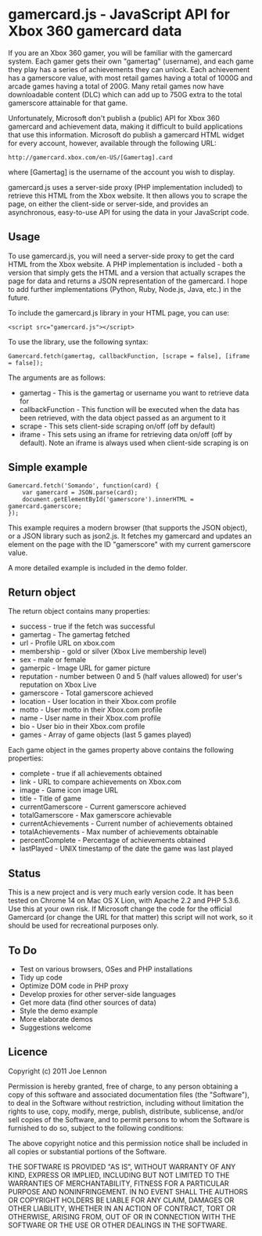 # gamercard.js - JavaScript API for Xbox 360 gamercard data

If you are an Xbox 360 gamer, you will be familiar with the
gamercard system. Each gamer gets their own "gamertag" (username),
and each game they play has a series of achievements they can unlock.
Each achievement has a gamerscore value, with most retail games having
a total of 1000G and arcade games having a total of 200G. Many retail
games now have downloadable content (DLC) which can add up to 750G extra
to the total gamerscore attainable for that game.

Unfortunately, Microsoft don't publish a (public) API for Xbox 360
gamercard and achievement data, making it difficult to build applications
that use this information. Microsoft do publish a gamercard HTML widget
for every account, however, available through the following URL:

	http://gamercard.xbox.com/en-US/[Gamertag].card

where [Gamertag] is the username of the account you wish to display.

gamercard.js uses a server-side proxy (PHP implementation included) to
retrieve this HTML from the Xbox website. It then allows you to scrape
the page, on either the client-side or server-side, and provides an
asynchronous, easy-to-use API for using the data in your JavaScript code.

## Usage

To use gamercard.js, you will need a server-side proxy to get the card
HTML from the Xbox website. A PHP implementation is included - both a
version that simply gets the HTML and a version that actually scrapes
the page for data and returns a JSON representation of the gamercard. I
hope to add further implementations (Python, Ruby, Node.js, Java, etc.)
in the future.

To include the gamercard.js library in your HTML page, you can use:

	<script src="gamercard.js"></script>
	
To use the library, use the following syntax:

	Gamercard.fetch(gamertag, callbackFunction, [scrape = false], [iframe = false]);
	
The arguments are as follows:

* gamertag - This is the gamertag or username you want to retrieve data for
* callbackFunction - This function will be executed when the data has been retrieved, with the data object passed as an argument to it
* scrape - This sets client-side scraping on/off (off by default)
* iframe - This sets using an iframe for retrieving data on/off (off by default). Note an iframe is always used when client-side scraping is on

## Simple example

	Gamercard.fetch('Somando', function(card) {
		var gamercard = JSON.parse(card);
		document.getElementById('gamerscore').innerHTML = gamercard.gamerscore;
	});
	
This example requires a modern browser (that supports the JSON object), or a JSON
library such as json2.js. It fetches my gamercard and updates an element on the page
with the ID "gamerscore" with my current gamerscore value.

A more detailed example is included in the demo folder.

## Return object

The return object contains many properties:

* success - true if the fetch was successful
* gamertag - The gamertag fetched
* url - Profile URL on xbox.com
* membership - gold or silver (Xbox Live membership level)
* sex - male or female
* gamerpic - Image URL for gamer picture
* reputation - number between 0 and 5 (half values allowed) for user's reputation on Xbox Live
* gamerscore - Total gamerscore achieved
* location - User location in their Xbox.com profile
* motto - User motto in their Xbox.com profile
* name - User name in their Xbox.com profile
* bio - User bio in their Xbox.com profile
* games - Array of game objects (last 5 games played)

Each game object in the games property above contains the following properties:

* complete - true if all achievements obtained
* link - URL to compare achievements on Xbox.com
* image - Game icon image URL
* title - Title of game
* currentGamerscore - Current gamerscore achieved
* totalGamerscore - Max gamerscore achievable
* currentAchievements - Current number of achievements obtained
* totalAchievements - Max number of achievements obtainable
* percentComplete - Percentage of achievements obtained
* lastPlayed - UNIX timestamp of the date the game was last played

## Status

This is a new project and is very much early version code. It has been tested on
Chrome 14 on Mac OS X Lion, with Apache 2.2 and PHP 5.3.6. Use this at your own risk.
If Microsoft change the code for the official Gamercard (or change the URL for that
matter) this script will not work, so it should be used for recreational purposes only.

## To Do

* Test on various browsers, OSes and PHP installations
* Tidy up code
* Optimize DOM code in PHP proxy
* Develop proxies for other server-side languages
* Get more data (find other sources of data)
* Style the demo example
* More elaborate demos
* Suggestions welcome

## Licence

Copyright (c) 2011 Joe Lennon

Permission is hereby granted, free of charge, to any person obtaining a copy of this software and associated documentation files (the "Software"), to deal in the Software without restriction, including without limitation the rights to use, copy, modify, merge, publish, distribute, sublicense, and/or sell copies of the Software, and to permit persons to whom the Software is furnished to do so, subject to the following conditions:

The above copyright notice and this permission notice shall be included in all copies or substantial portions of the Software.

THE SOFTWARE IS PROVIDED "AS IS", WITHOUT WARRANTY OF ANY KIND, EXPRESS OR IMPLIED, INCLUDING BUT NOT LIMITED TO THE WARRANTIES OF MERCHANTABILITY, FITNESS FOR A PARTICULAR PURPOSE AND NONINFRINGEMENT. IN NO EVENT SHALL THE AUTHORS OR COPYRIGHT HOLDERS BE LIABLE FOR ANY CLAIM, DAMAGES OR OTHER LIABILITY, WHETHER IN AN ACTION OF CONTRACT, TORT OR OTHERWISE, ARISING FROM, OUT OF OR IN CONNECTION WITH THE SOFTWARE OR THE USE OR OTHER DEALINGS IN THE SOFTWARE.